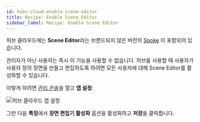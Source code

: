 ```yaml
---
id: hubs-cloud-enable-scene-editor
title: Recipe: Enable Scene Editor
sidebar_label: Recipe: Enable Scene Editor
---
```


허브 클라우드에는 **Scene Editor**라는 브랜드되지 않은 버전의 [Spoke](http://hubs.local:3000/docs/spoke-creating-projects.html) 이 포함되어 있습니다.

관리자가 아닌 사용자는 즉시 이 기능을 사용할 수 없습니다. 허브를 사용할 때 사용자가 사용자 정의 장면을 만들고 편집하도록 하려면 모든 사용자에 대해 Scene Editor를 활성화할 수 있습니다.

이렇게 하려면 [관리 콘솔](hubs-cloud-getting-started.md)을 열고 **앱 설정**:

![허브 클라우드 앱 설정](../website/static/img/hubs-cloud-app-settings.jpeg)

그런 다음 **특징**에서 **장면 편집기 활성화** 옵션을 활성화하고 **저장**을 클릭합니다.